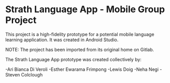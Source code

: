 # Strath Language App - Mobile Group Project

This project is a high-fidelity prototype for a potential mobile language learning application. It was created in Android Studio.

NOTE: The project has been imported from its original home on Gitlab.

The Strath Language App prototype was created collectively by:

-Ari Bianca Di Veroli
-Esther Ewarama Frimpong
-Lewis Doig
-Neha Negi
-Steven Colclough


